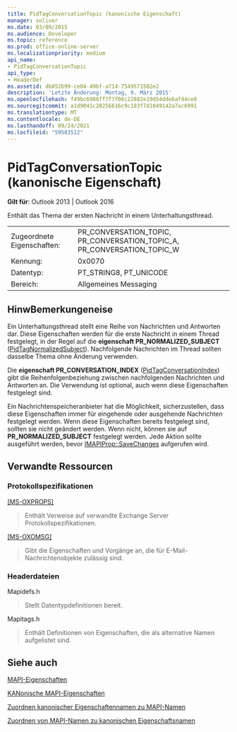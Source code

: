 ```yaml
---
title: PidTagConversationTopic (kanonische Eigenschaft)
manager: soliver
ms.date: 03/09/2015
ms.audience: Developer
ms.topic: reference
ms.prod: office-online-server
ms.localizationpriority: medium
api_name:
- PidTagConversationTopic
api_type:
- HeaderDef
ms.assetid: db852b99-ce04-49bf-a714-7549571502e2
description: 'Letzte Änderung: Montag, 9. März 2015'
ms.openlocfilehash: f49bc6988ff7f7f06c22882e19d54dde6af44ce0
ms.sourcegitcommit: a1d9041c20256616c9c183f7d1049142a7ac6991
ms.translationtype: MT
ms.contentlocale: de-DE
ms.lasthandoff: 09/24/2021
ms.locfileid: "59583512"
---
```

# <a name="pidtagconversationtopic-canonical-property"></a>PidTagConversationTopic (kanonische Eigenschaft)

  
  
**Gilt für**: Outlook 2013 | Outlook 2016 
  
Enthält das Thema der ersten Nachricht in einem Unterhaltungsthread. 
  
|||
|:-----|:-----|
|Zugeordnete Eigenschaften:  <br/> |PR_CONVERSATION_TOPIC, PR_CONVERSATION_TOPIC_A, PR_CONVERSATION_TOPIC_W  <br/> |
|Kennung:  <br/> |0x0070  <br/> |
|Datentyp:  <br/> |PT_STRING8, PT_UNICODE  <br/> |
|Bereich:  <br/> |Allgemeines Messaging  <br/> |
   
## <a name="remarks"></a>HinwBemerkungeneise

Ein Unterhaltungsthread stellt eine Reihe von Nachrichten und Antworten dar. Diese Eigenschaften werden für die erste Nachricht in einem Thread festgelegt, in der Regel auf die **eigenschaft PR_NORMALIZED_SUBJECT** ([PidTagNormalizedSubject](pidtagnormalizedsubject-canonical-property.md)). Nachfolgende Nachrichten im Thread sollten dasselbe Thema ohne Änderung verwenden. 
  
Die **eigenschaft PR_CONVERSATION_INDEX** ([PidTagConversationIndex](pidtagconversationindex-canonical-property.md)) gibt die Reihenfolgenbeziehung zwischen nachfolgenden Nachrichten und Antworten an. Die Verwendung ist optional, auch wenn diese Eigenschaften festgelegt sind. 
  
Ein Nachrichtenspeicheranbieter hat die Möglichkeit, sicherzustellen, dass diese Eigenschaften immer für eingehende oder ausgehende Nachrichten festgelegt werden. Wenn diese Eigenschaften bereits festgelegt sind, sollten sie nicht geändert werden. Wenn nicht, können sie auf **PR_NORMALIZED_SUBJECT** festgelegt werden. Jede Aktion sollte ausgeführt werden, bevor [IMAPIProp::SaveChanges](imapiprop-savechanges.md) aufgerufen wird. 
  
## <a name="related-resources"></a>Verwandte Ressourcen

### <a name="protocol-specifications"></a>Protokollspezifikationen

[[MS-OXPROPS]](https://msdn.microsoft.com/library/f6ab1613-aefe-447d-a49c-18217230b148%28Office.15%29.aspx)
  
> Enthält Verweise auf verwandte Exchange Server Protokollspezifikationen.
    
[[MS-OXOMSG]](https://msdn.microsoft.com/library/daa9120f-f325-4afb-a738-28f91049ab3c%28Office.15%29.aspx)
  
> Gibt die Eigenschaften und Vorgänge an, die für E-Mail-Nachrichtenobjekte zulässig sind.
    
### <a name="header-files"></a>Headerdateien

Mapidefs.h
  
> Stellt Datentypdefinitionen bereit.
    
Mapitags.h
  
> Enthält Definitionen von Eigenschaften, die als alternative Namen aufgelistet sind.
    
## <a name="see-also"></a>Siehe auch



[MAPI-Eigenschaften](mapi-properties.md)
  
[KANonische MAPI-Eigenschaften](mapi-canonical-properties.md)
  
[Zuordnen kanonischer Eigenschaftennamen zu MAPI-Namen](mapping-canonical-property-names-to-mapi-names.md)
  
[Zuordnen von MAPI-Namen zu kanonischen Eigenschaftsnamen](mapping-mapi-names-to-canonical-property-names.md)

